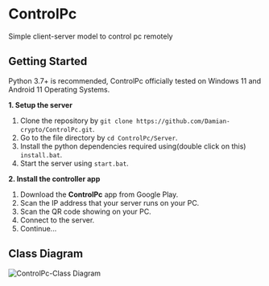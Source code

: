# ControlPc
Simple client-server model to control pc remotely

## Getting Started
Python 3.7+ is recommended, ControlPc officially tested on Windows 11 and Android 11 Operating Systems.

**1. Setup the server**

1. Clone the repository by `git clone https://github.com/Damian-crypto/ControlPc.git`.
2. Go to the file directory by `cd ControlPc/Server`.
3. Install the python dependencies required using(double click on this) `install.bat`.
4. Start the server using `start.bat`.

**2. Install the controller app**

1. Download the **ControlPc** app from Google Play.
2. Scan the IP address that your server runs on your PC.
3. Scan the QR code showing on your PC.
4. Connect to the server.
5. Continue...

## Class Diagram
![ControlPc-Class Diagram](https://github.com/Damian-crypto/ControlPc/assets/58256720/1ace927a-aa2e-4e84-abdd-2c09e0d707a9)
